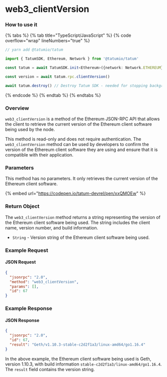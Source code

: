 # web3\_clientVersion

### How to use it

{% tabs %}
{% tab title="TypeScript/JavaScript" %}
{% code overflow="wrap" lineNumbers="true" %}
```typescript
// yarn add @tatumio/tatum

import { TatumSDK, Ethereum, Network } from '@tatumio/tatum'

const tatum = await TatumSDK.init<Ethereum>({network: Network.ETHEREUM})

const version = await tatum.rpc.clientVersion()

await tatum.destroy() // Destroy Tatum SDK - needed for stopping background jobs
```
{% endcode %}
{% endtab %}
{% endtabs %}

### Overview

`web3_clientVersion` is a method of the Ethereum JSON-RPC API that allows the client to retrieve the current version of the Ethereum client software being used by the node.

This method is read-only and does not require authentication. The `web3_clientVersion` method can be used by developers to confirm the version of the Ethereum client software they are using and ensure that it is compatible with their application.

### Parameters

This method has no parameters. It only retrieves the current version of the Ethereum client software.

{% embed url="https://codepen.io/tatum-devrel/pen/xxQMOEw" %}

### Return Object

The `web3_clientVersion` method returns a string representing the version of the Ethereum client software being used. The string includes the client name, version number, and build information.

* `String` - Version string of the Ethereum client software being used.

### Example Request

#### JSON Request

```json
{
  "jsonrpc": "2.0",
  "method": "web3_clientVersion",
  "params": [],
  "id": 67
}
```

### Example Response

#### JSON Response

```json
{
  "jsonrpc": "2.0",
  "id": 67,
  "result": "Geth/v1.10.3-stable-c2d2f1a3/linux-amd64/go1.16.4"
}
```

In the above example, the Ethereum client software being used is Geth, version 1.10.3, with build information `stable-c2d2f1a3/linux-amd64/go1.16.4`. The `result` field contains the version string.
